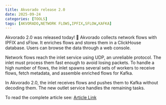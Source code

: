 ```yaml
---
title: Akvorado release 2.0
date: 2025-09-24
categories: [TOOLS]
tags: [AKVORADO,NETWORK FLOWS,IPFIX,SFLOW,KAFKA]
---
```


Akvorado 2.0 was released today! 🚀 Akvorado collects network flows with IPFIX and sFlow. It enriches flows and stores them in a ClickHouse database. Users can browse the data through a web console. 

Network flows reach the inlet service using UDP, an unreliable protocol. The inlet must process them fast enough to avoid losing packets. To handle a high number of flows, the inlet spawns several sets of workers to receive flows, fetch metadata, and assemble enriched flows for Kafka.

In Akvorado 2.0, the inlet receives flows and pushes them to Kafka without decoding them. The new outlet service handles the remaining tasks.

To read the complete article see: [Article Link](https://vincent.bernat.ch/en/blog/2025-akvorado-2.0) 